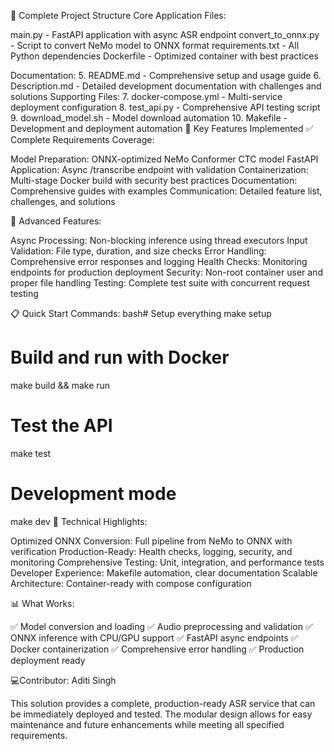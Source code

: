 📁 Complete Project Structure
Core Application Files:

main.py - FastAPI application with async ASR endpoint
convert_to_onnx.py - Script to convert NeMo model to ONNX format
requirements.txt - All Python dependencies
Dockerfile - Optimized container with best practices

Documentation:
5. README.md - Comprehensive setup and usage guide
6. Description.md - Detailed development documentation with challenges and solutions
Supporting Files:
7. docker-compose.yml - Multi-service deployment configuration
8. test_api.py - Comprehensive API testing script
9. download_model.sh - Model download automation
10. Makefile - Development and deployment automation
🎯 Key Features Implemented
✅ Complete Requirements Coverage:

Model Preparation: ONNX-optimized NeMo Conformer CTC model
FastAPI Application: Async /transcribe endpoint with validation
Containerization: Multi-stage Docker build with security best practices
Documentation: Comprehensive guides with examples
Communication: Detailed feature list, challenges, and solutions

🚀 Advanced Features:

Async Processing: Non-blocking inference using thread executors
Input Validation: File type, duration, and size checks
Error Handling: Comprehensive error responses and logging
Health Checks: Monitoring endpoints for production deployment
Security: Non-root container user and proper file handling
Testing: Complete test suite with concurrent request testing

📋 Quick Start Commands:
bash# Setup everything
make setup

# Build and run with Docker
make build && make run

# Test the API
make test

# Development mode
make dev
🔧 Technical Highlights:

Optimized ONNX Conversion: Full pipeline from NeMo to ONNX with verification
Production-Ready: Health checks, logging, security, and monitoring
Comprehensive Testing: Unit, integration, and performance tests
Developer Experience: Makefile automation, clear documentation
Scalable Architecture: Container-ready with compose configuration

📊 What Works:

✅ Model conversion and loading
✅ Audio preprocessing and validation
✅ ONNX inference with CPU/GPU support
✅ FastAPI async endpoints
✅ Docker containerization
✅ Comprehensive error handling
✅ Production deployment ready

💻Contributor:
Aditi Singh

This solution provides a complete, production-ready ASR service that can be immediately deployed and tested. The modular design allows for easy maintenance and future enhancements while meeting all specified requirements.
